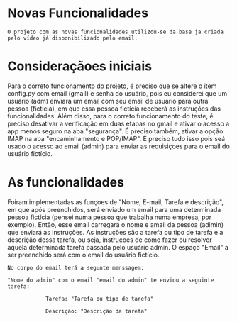 # Novas Funcionalidades

    O projeto com as novas funcionalidades utilizou-se da base ja criada pelo vídeo já disponibilizado pelo email.

# Consideraçãoes iniciais
Para o correto funcionamento do projeto, é preciso que se altere o item config.py com email (gmail) e senha do usuário,
pois eu considerei que um usuário (adm) enviará um email com seu email de usuário para outra pessoa (fictícia), em que essa
pessoa fictícia receberá as instruções das funcionalidades. Além disso, para o correto funcionamento do teste, é preciso
desativar a verificação em duas etapas no gmail e ativar o acesso a app menos seguro na aba "segurança". É preciso também, 
ativar a opção IMAP na aba "encaminhamento e POP/IMAP". É preciso tudo isso pois seá usado o acesso ao email (admin) para 
enviar as requisiçoes para o email do usuário fictício.

# As funcionalidades

Foiram implementadas as funçoes de "Nome, E-mail, Tarefa e descrição", em que após preenchidos, será enviado um 
email para uma determinada pessoa fictícia (pensei numa pessoa que trabalha numa empresa, por exemplo). Então,
esse email carregará o nome e amail da pessoa (adimin) que enviará as instruções. As instruções são a tarefa
ou tipo de tarefa e a descrição dessa tarefa, ou seja, instruçoes de como fazer ou resolver aquela determinada 
tarefa passada pelo usuário admin. O espaço "Email" a ser preenchido será com o email do usuário fictício.

    No corpo do email terá a segunte menssagem:
    
    "Nome do admin" com o email "email do admin" te enviou a seguinte tarefa:

                Tarefa: "Tarefa ou tipo de tarefa"

                Descrição: "Descrição da tarefa"

